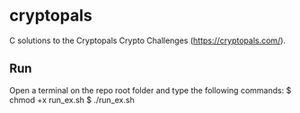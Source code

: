 # cryptopals
C solutions to the Cryptopals Crypto Challenges (https://cryptopals.com/).

## Run 
Open a terminal on the repo root folder and type the following commands:
    $ chmod +x run_ex.sh
    $ ./run_ex.sh <exX>